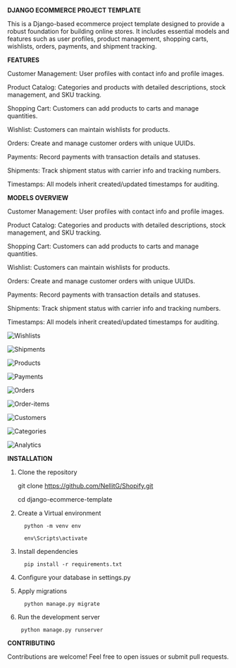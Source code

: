 **DJANGO ECOMMERCE PROJECT TEMPLATE**

This is a Django-based ecommerce project template designed to provide a robust foundation for building online stores. It includes essential models and features such as user profiles, product management, shopping carts, wishlists, orders, payments, and shipment tracking.

**FEATURES**

Customer Management: User profiles with contact info and profile images.

Product Catalog: Categories and products with detailed descriptions, stock management, and SKU tracking.

Shopping Cart: Customers can add products to carts and manage quantities.

Wishlist: Customers can maintain wishlists for products.

Orders: Create and manage customer orders with unique UUIDs.

Payments: Record payments with transaction details and statuses.

Shipments: Track shipment status with carrier info and tracking numbers.

Timestamps: All models inherit created/updated timestamps for auditing.


 **MODELS OVERVIEW**

Customer Management: User profiles with contact info and profile images.

Product Catalog: Categories and products with detailed descriptions, stock management, and SKU tracking.

Shopping Cart: Customers can add products to carts and manage quantities.

Wishlist: Customers can maintain wishlists for products.

Orders: Create and manage customer orders with unique UUIDs.

Payments: Record payments with transaction details and statuses.

Shipments: Track shipment status with carrier info and tracking numbers.

Timestamps: All models inherit created/updated timestamps for auditing.

![Wishlists](https://github.com/user-attachments/assets/503acd20-449f-4961-9510-f091073e95d5)

![Shipments](https://github.com/user-attachments/assets/d006c82a-da6d-4598-b0d4-089302d98cda)

![Products](https://github.com/user-attachments/assets/a601f5bc-dbac-4e3d-9c63-d12b1bc45890)

![Payments](https://github.com/user-attachments/assets/0683a545-87f3-4ed2-b583-d186d16a5a20)

![Orders](https://github.com/user-attachments/assets/0bf4a958-fe84-4961-acbb-461c4de5737d)

![Order-items](https://github.com/user-attachments/assets/316939d6-7145-4ad8-b9e8-1e51ea8b1ddb)

![Customers](https://github.com/user-attachments/assets/ada2eb22-48b1-4fa5-8370-c59f334db9e9)

![Categories](https://github.com/user-attachments/assets/c1ee3dbf-cb31-4a75-b67e-4919fdbb0b12)

![Analytics](https://github.com/user-attachments/assets/ba7753d2-b58a-4e86-88b2-b5d106afc692)


**INSTALLATION**

1. Clone the repository
   
    git clone https://github.com/NellitG/Shopify.git
   
    cd django-ecommerce-template


2. Create a Virtual environment

         python -m venv env
   
         env\Scripts\activate

4. Install dependencies

         pip install -r requirements.txt

5. Configure your database in settings.py
  
6. Apply migrations

         python manage.py migrate

7. Run the development server

        python manage.py runserver


**CONTRIBUTING**

Contributions are welcome! Feel free to open issues or submit pull requests.



